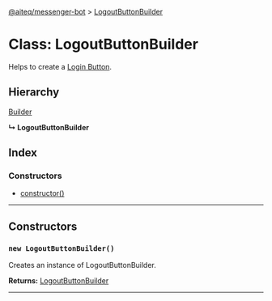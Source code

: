 [@aiteq/messenger-bot](../README.md) > [LogoutButtonBuilder](../classes/logoutbuttonbuilder.md)

# Class: LogoutButtonBuilder

Helps to create a [Login Button](https://developers.facebook.com/docs/messenger-platform/account-linking/unlink-account).

## Hierarchy

[Builder](builder.md)

**↳ LogoutButtonBuilder**

## Index

### Constructors

* [constructor()](logoutbuttonbuilder.md#constructor)

---

## Constructors

<a id="constructor"></a>
### `new LogoutButtonBuilder()`

Creates an instance of LogoutButtonBuilder.

**Returns:** [LogoutButtonBuilder](logoutbuttonbuilder.md)

---
